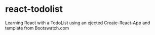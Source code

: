 # react-todolist

Learning React with a TodoList using an ejected Create-React-App and template
from Bootswatch.com
